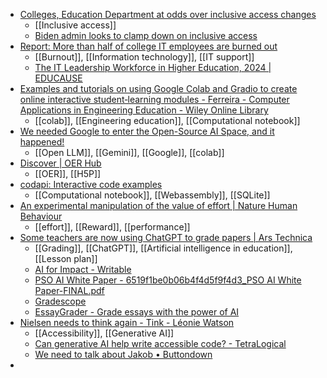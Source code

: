 - [Colleges, Education Department at odds over inclusive access changes](https://www.insidehighered.com/news/government/student-aid-policy/2024/03/07/colleges-education-department-odds-over-inclusive?mc_cid=d384522f45)
	- [[Inclusive access]]
	- [Biden admin looks to clamp down on inclusive access](https://www.insidehighered.com/news/government/2024/01/29/biden-admin-looks-clamp-down-inclusive-access)
- [Report: More than half of college IT employees are burned out](https://www.insidehighered.com/news/quick-takes/2024/03/07/report-more-half-college-it-employees-are-burned-out?mc_cid=d384522f45)
	- [[Burnout]], [[Information technology]], [[IT support]]
	- [The IT Leadership Workforce in Higher Education, 2024 | EDUCAUSE](https://www.educause.edu/ecar/research-publications/2024/the-it-leadership-workforce-in-higher-education-2024/introduction-and-key-findings)
- [Examples and tutorials on using Google Colab and Gradio to create online interactive student‐learning modules - Ferreira - Computer Applications in Engineering Education - Wiley Online Library](https://onlinelibrary.wiley.com/doi/abs/10.1002/cae.22729?campaign=wolearlyview)
	- [[colab]], [[Engineering education]], [[Computational notebook]]
- [We needed Google to enter the Open-Source AI Space, and it happened!](https://news.itsfoss.com/google-gemma/)
	- [[Open LLM]], [[Gemini]], [[Google]], [[colab]]
- [Discover | OER Hub](https://oerhub.app/)
	- [[OER]], [[H5P]]
- [codapi: Interactive code examples](https://codapi.org/)
	- [[Computational notebook]], [[Webassembly]], [[SQLite]]
- [An experimental manipulation of the value of effort | Nature Human Behaviour](https://www.nature.com/articles/s41562-024-01842-7)
	- [[effort]], [[Reward]], [[performance]]
- [Some teachers are now using ChatGPT to grade papers | Ars Technica](https://arstechnica.com/information-technology/2024/03/some-teachers-are-now-using-chatgpt-to-grade-papers/)
	- [[Grading]], [[ChatGPT]], [[Artificial intelligence in education]], [[Lesson plan]]
	- [AI for Impact - Writable](https://www.writable.com/ai/)
	- [PSO AI White Paper - 6519f1be0b06b4f4d5f9f4d3_PSO AI White Paper-FINAL.pdf](https://uploads-ssl.webflow.com/618576e680385ccd778de78c/6519f1be0b06b4f4d5f9f4d3_PSO%20AI%20White%20Paper-FINAL.pdf)
	- [Gradescope](https://www.gradescope.com/)
	- [EssayGrader - Grade essays with the power of AI](https://essaygrader.ai/)
- [Nielsen needs to think again - Tink - Léonie Watson](https://tink.uk/nielsen-needs-to-think-again/)
	- [[Accessibility]], [[Generative AI]]
	- [Can generative AI help write accessible code? - TetraLogical](https://tetralogical.com/blog/2024/02/12/can-generative-ai-help-write-accessible-code/)
	- [We need to talk about Jakob • Buttondown](https://buttondown.email/practicaltips/archive/we-need-to-talk-about-jakob/)
-